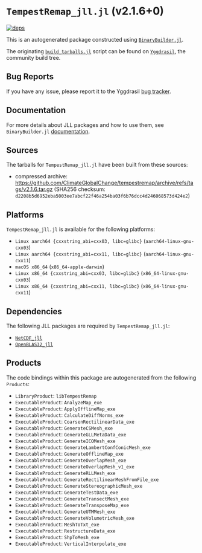 # `TempestRemap_jll.jl` (v2.1.6+0)

[![deps](https://juliahub.com/docs/TempestRemap_jll/deps.svg)](https://juliahub.com/ui/Packages/TempestRemap_jll/PtUMK?page=2)

This is an autogenerated package constructed using [`BinaryBuilder.jl`](https://github.com/JuliaPackaging/BinaryBuilder.jl).

The originating [`build_tarballs.jl`](https://github.com/JuliaPackaging/Yggdrasil/blob/e7156a5bc7b3e2f076ea352ceb8a0020f68517d2/T/TempestRemap/build_tarballs.jl) script can be found on [`Yggdrasil`](https://github.com/JuliaPackaging/Yggdrasil/), the community build tree.

## Bug Reports

If you have any issue, please report it to the Yggdrasil [bug tracker](https://github.com/JuliaPackaging/Yggdrasil/issues).

## Documentation

For more details about JLL packages and how to use them, see `BinaryBuilder.jl` [documentation](https://docs.binarybuilder.org/stable/jll/).

## Sources

The tarballs for `TempestRemap_jll.jl` have been built from these sources:

* compressed archive: https://github.com/ClimateGlobalChange/tempestremap/archive/refs/tags/v2.1.6.tar.gz (SHA256 checksum: `d2208b5d6952eba5003ee7abcf22f46a254ba03f6b76dcc4d246068573d424e2`)

## Platforms

`TempestRemap_jll.jl` is available for the following platforms:

* `Linux aarch64 {cxxstring_abi=cxx03, libc=glibc}` (`aarch64-linux-gnu-cxx03`)
* `Linux aarch64 {cxxstring_abi=cxx11, libc=glibc}` (`aarch64-linux-gnu-cxx11`)
* `macOS x86_64` (`x86_64-apple-darwin`)
* `Linux x86_64 {cxxstring_abi=cxx03, libc=glibc}` (`x86_64-linux-gnu-cxx03`)
* `Linux x86_64 {cxxstring_abi=cxx11, libc=glibc}` (`x86_64-linux-gnu-cxx11`)

## Dependencies

The following JLL packages are required by `TempestRemap_jll.jl`:

* [`NetCDF_jll`](https://github.com/JuliaBinaryWrappers/NetCDF_jll.jl)
* [`OpenBLAS32_jll`](https://github.com/JuliaBinaryWrappers/OpenBLAS32_jll.jl)

## Products

The code bindings within this package are autogenerated from the following `Products`:

* `LibraryProduct`: `libTempestRemap`
* `ExecutableProduct`: `AnalyzeMap_exe`
* `ExecutableProduct`: `ApplyOfflineMap_exe`
* `ExecutableProduct`: `CalculateDiffNorms_exe`
* `ExecutableProduct`: `CoarsenRectilinearData_exe`
* `ExecutableProduct`: `GenerateCSMesh_exe`
* `ExecutableProduct`: `GenerateGLLMetaData_exe`
* `ExecutableProduct`: `GenerateICOMesh_exe`
* `ExecutableProduct`: `GenerateLambertConfConicMesh_exe`
* `ExecutableProduct`: `GenerateOfflineMap_exe`
* `ExecutableProduct`: `GenerateOverlapMesh_exe`
* `ExecutableProduct`: `GenerateOverlapMesh_v1_exe`
* `ExecutableProduct`: `GenerateRLLMesh_exe`
* `ExecutableProduct`: `GenerateRectilinearMeshFromFile_exe`
* `ExecutableProduct`: `GenerateStereographicMesh_exe`
* `ExecutableProduct`: `GenerateTestData_exe`
* `ExecutableProduct`: `GenerateTransectMesh_exe`
* `ExecutableProduct`: `GenerateTransposeMap_exe`
* `ExecutableProduct`: `GenerateUTMMesh_exe`
* `ExecutableProduct`: `GenerateVolumetricMesh_exe`
* `ExecutableProduct`: `MeshToTxt_exe`
* `ExecutableProduct`: `RestructureData_exe`
* `ExecutableProduct`: `ShpToMesh_exe`
* `ExecutableProduct`: `VerticalInterpolate_exe`

